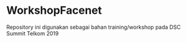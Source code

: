 # WorkshopFacenet
Repository ini digunakan sebagai bahan training/workshop pada DSC Summit Telkom 2019
